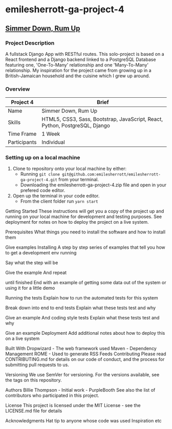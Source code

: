 # emilesherrott-ga-project-4
## [Simmer Down, Rum Up](https://emilesherrott-ga-project-4.herokuapp.com/)
### Project Description

A fullstack Django App with RESTful routes. This solo-project is based on a React frontend and a Django backend linked to a PostgreSQL Database featuring one, 'One-To-Many' relationship and one 'Many-To-Many' relationship. My inspiration for the project came from growing up in a British-Jamaican household and the cuisine which I grew up around. 

### Overview
Project 4 | Brief
-------------|--------------
Name | Simmer Down, Rum Up
Skills | HTML5, CSS3, Sass, Bootstrap, JavaScript, React, Python, PostgreSQL, Django
Time Frame | 1 Week
Participants | Individual

### Setting up on a local machine
1. Clone to repository onto your local machine by either:
   * Running `git clone git@github.com:emilesherrott/emilesherrott-ga-project-4.git` from your terminal. 
   * Downloading the emilesherrott-ga-project-4.zip file and open in your prefered code editor. 
2. Open up the terminal in your code editor. 
   * From the client folder run `yarn start` 

Getting Started These instructions will get you a copy of the project up and running on your local machine for development and testing purposes. See deployment for notes on how to deploy the project on a live system.

Prerequisites What things you need to install the software and how to install them

Give examples Installing A step by step series of examples that tell you how to get a development env running

Say what the step will be

Give the example And repeat

until finished End with an example of getting some data out of the system or using it for a little demo

Running the tests Explain how to run the automated tests for this system

Break down into end to end tests Explain what these tests test and why

Give an example And coding style tests Explain what these tests test and why

Give an example Deployment Add additional notes about how to deploy this on a live system

Built With Dropwizard - The web framework used Maven - Dependency Management ROME - Used to generate RSS Feeds Contributing Please read CONTRIBUTING.md for details on our code of conduct, and the process for submitting pull requests to us.

Versioning We use SemVer for versioning. For the versions available, see the tags on this repository.

Authors Billie Thompson - Initial work - PurpleBooth See also the list of contributors who participated in this project.

License This project is licensed under the MIT License - see the LICENSE.md file for details

Acknowledgments Hat tip to anyone whose code was used Inspiration etc
